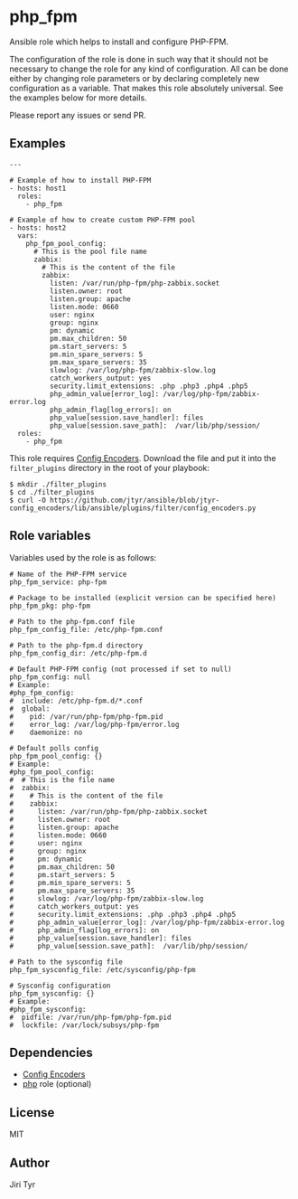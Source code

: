 php_fpm
=======

Ansible role which helps to install and configure PHP-FPM.

The configuration of the role is done in such way that it should not be
necessary to change the role for any kind of configuration. All can be
done either by changing role parameters or by declaring completely new
configuration as a variable. That makes this role absolutely
universal. See the examples below for more details.

Please report any issues or send PR.


Examples
--------

```
---

# Example of how to install PHP-FPM
- hosts: host1
  roles:
    - php_fpm

# Example of how to create custom PHP-FPM pool
- hosts: host2
  vars:
    php_fpm_pool_config:
      # This is the pool file name
      zabbix:
        # This is the content of the file
        zabbix:
          listen: /var/run/php-fpm/php-zabbix.socket
          listen.owner: root
          listen.group: apache
          listen.mode: 0660
          user: nginx
          group: nginx
          pm: dynamic
          pm.max_children: 50
          pm.start_servers: 5
          pm.min_spare_servers: 5
          pm.max_spare_servers: 35
          slowlog: /var/log/php-fpm/zabbix-slow.log
          catch_workers_output: yes
          security.limit_extensions: .php .php3 .php4 .php5
          php_admin_value[error_log]: /var/log/php-fpm/zabbix-error.log
          php_admin_flag[log_errors]: on
          php_value[session.save_handler]: files
          php_value[session.save_path]:  /var/lib/php/session/
  roles:
    - php_fpm
```

This role requires [Config
Encoders](https://github.com/jtyr/ansible/blob/jtyr-config_encoders/lib/ansible/plugins/filter/config_encoders.py).
Download the file and put it into the `filter_plugins` directory in the root of
your playbook:

```
$ mkdir ./filter_plugins
$ cd ./filter_plugins
$ curl -O https://github.com/jtyr/ansible/blob/jtyr-config_encoders/lib/ansible/plugins/filter/config_encoders.py
```


Role variables
--------------

Variables used by the role is as follows:

```
# Name of the PHP-FPM service
php_fpm_service: php-fpm

# Package to be installed (explicit version can be specified here)
php_fpm_pkg: php-fpm

# Path to the php-fpm.conf file
php_fpm_config_file: /etc/php-fpm.conf

# Path to the php-fpm.d directory
php_fpm_config_dir: /etc/php-fpm.d

# Default PHP-FPM config (not processed if set to null)
php_fpm_config: null
# Example:
#php_fpm_config:
#  include: /etc/php-fpm.d/*.conf
#  global:
#    pid: /var/run/php-fpm/php-fpm.pid
#    error_log: /var/log/php-fpm/error.log
#    daemonize: no

# Default polls config
php_fpm_pool_config: {}
# Example:
#php_fpm_pool_config:
#  # This is the file name
#  zabbix:
#    # This is the content of the file
#    zabbix:
#      listen: /var/run/php-fpm/php-zabbix.socket
#      listen.owner: root
#      listen.group: apache
#      listen.mode: 0660
#      user: nginx
#      group: nginx
#      pm: dynamic
#      pm.max_children: 50
#      pm.start_servers: 5
#      pm.min_spare_servers: 5
#      pm.max_spare_servers: 35
#      slowlog: /var/log/php-fpm/zabbix-slow.log
#      catch_workers_output: yes
#      security.limit_extensions: .php .php3 .php4 .php5
#      php_admin_value[error_log]: /var/log/php-fpm/zabbix-error.log
#      php_admin_flag[log_errors]: on
#      php_value[session.save_handler]: files
#      php_value[session.save_path]:  /var/lib/php/session/

# Path to the sysconfig file
php_fpm_sysconfig_file: /etc/sysconfig/php-fpm

# Sysconfig configuration
php_fpm_sysconfig: {}
# Example:
#php_fpm_sysconfig:
#  pidfile: /var/run/php-fpm/php-fpm.pid
#  lockfile: /var/lock/subsys/php-fpm
```


Dependencies
------------

- [Config Encoders](https://github.com/jtyr/ansible/blob/jtyr-config_encoders/lib/ansible/plugins/filter/config_encoders.py)
- [php](https://github.com/jtyr/ansible-php) role (optional)

License
-------

MIT


Author
------

Jiri Tyr
